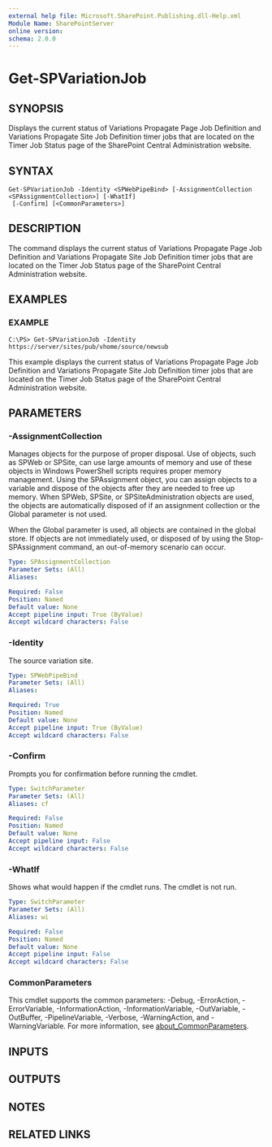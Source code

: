 ```yaml
---
external help file: Microsoft.SharePoint.Publishing.dll-Help.xml
Module Name: SharePointServer
online version:
schema: 2.0.0
---
```


# Get-SPVariationJob

## SYNOPSIS
Displays the current status of Variations Propagate Page Job Definition and Variations Propagate Site Job Definition timer jobs that are located on the Timer Job Status page of the SharePoint Central Administration website.

## SYNTAX

```
Get-SPVariationJob -Identity <SPWebPipeBind> [-AssignmentCollection <SPAssignmentCollection>] [-WhatIf]
 [-Confirm] [<CommonParameters>]
```

## DESCRIPTION
The command displays the current status of Variations Propagate Page Job Definition and Variations Propagate Site Job Definition timer jobs that are located on the Timer Job Status page of the SharePoint Central Administration website.

## EXAMPLES

### EXAMPLE
```
C:\PS> Get-SPVariationJob -Identity https://server/sites/pub/vhome/source/newsub
```

This example displays the current status of Variations Propagate Page Job Definition and Variations Propagate Site Job Definition timer jobs that are located on the Timer Job Status page of the SharePoint Central Administration website.

## PARAMETERS

### -AssignmentCollection
Manages objects for the purpose of proper disposal. Use of objects, such as SPWeb or SPSite, can use large amounts of memory and use of these objects in Windows PowerShell scripts requires proper memory management. Using the SPAssignment object, you can assign objects to a variable and dispose of the objects after they are needed to free up memory. When SPWeb, SPSite, or SPSiteAdministration objects are used, the objects are automatically disposed of if an assignment collection or the Global parameter is not used.

When the Global parameter is used, all objects are contained in the global store. If objects are not immediately used, or disposed of by using the Stop-SPAssignment command, an out-of-memory scenario can occur.

```yaml
Type: SPAssignmentCollection
Parameter Sets: (All)
Aliases:

Required: False
Position: Named
Default value: None
Accept pipeline input: True (ByValue)
Accept wildcard characters: False
```

### -Identity
The source variation site.

```yaml
Type: SPWebPipeBind
Parameter Sets: (All)
Aliases:

Required: True
Position: Named
Default value: None
Accept pipeline input: True (ByValue)
Accept wildcard characters: False
```

### -Confirm
Prompts you for confirmation before running the cmdlet.

```yaml
Type: SwitchParameter
Parameter Sets: (All)
Aliases: cf

Required: False
Position: Named
Default value: None
Accept pipeline input: False
Accept wildcard characters: False
```

### -WhatIf
Shows what would happen if the cmdlet runs.
The cmdlet is not run.

```yaml
Type: SwitchParameter
Parameter Sets: (All)
Aliases: wi

Required: False
Position: Named
Default value: None
Accept pipeline input: False
Accept wildcard characters: False
```

### CommonParameters
This cmdlet supports the common parameters: -Debug, -ErrorAction, -ErrorVariable, -InformationAction, -InformationVariable, -OutVariable, -OutBuffer, -PipelineVariable, -Verbose, -WarningAction, and -WarningVariable. For more information, see [about_CommonParameters](https://go.microsoft.com/fwlink/?LinkID=113216).

## INPUTS

## OUTPUTS

## NOTES

## RELATED LINKS
